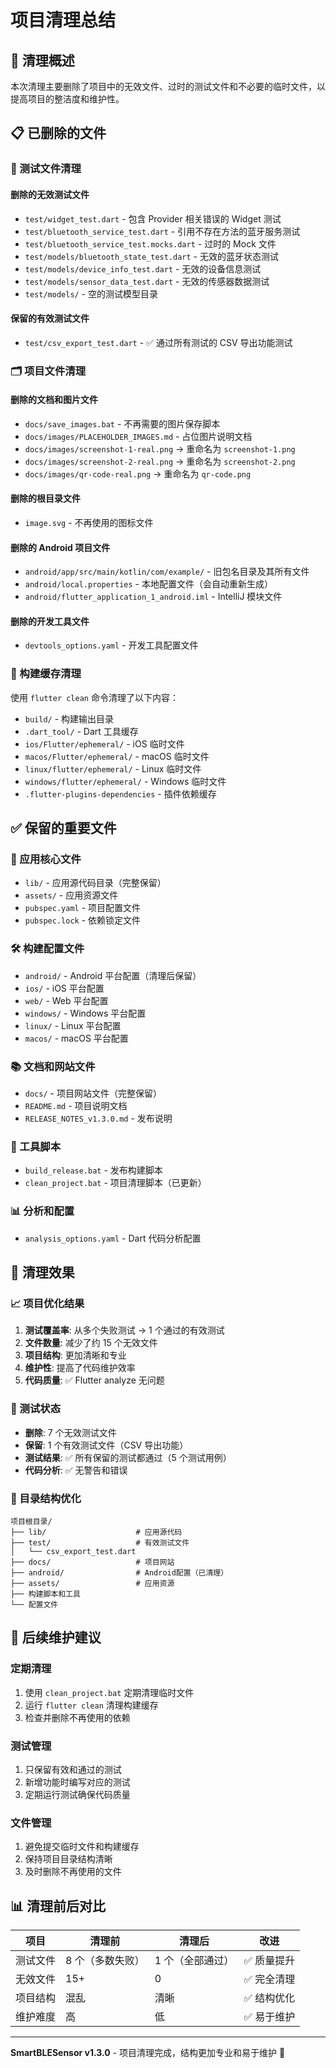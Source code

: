 # 项目清理总结

## 🧹 清理概述

本次清理主要删除了项目中的无效文件、过时的测试文件和不必要的临时文件，以提高项目的整洁度和维护性。

## 📋 已删除的文件

### 🧪 测试文件清理

#### 删除的无效测试文件

- `test/widget_test.dart` - 包含 Provider 相关错误的 Widget 测试
- `test/bluetooth_service_test.dart` - 引用不存在方法的蓝牙服务测试
- `test/bluetooth_service_test.mocks.dart` - 过时的 Mock 文件
- `test/models/bluetooth_state_test.dart` - 无效的蓝牙状态测试
- `test/models/device_info_test.dart` - 无效的设备信息测试
- `test/models/sensor_data_test.dart` - 无效的传感器数据测试
- `test/models/` - 空的测试模型目录

#### 保留的有效测试文件

- `test/csv_export_test.dart` - ✅ 通过所有测试的 CSV 导出功能测试

### 🗂️ 项目文件清理

#### 删除的文档和图片文件

- `docs/save_images.bat` - 不再需要的图片保存脚本
- `docs/images/PLACEHOLDER_IMAGES.md` - 占位图片说明文档
- `docs/images/screenshot-1-real.png` → 重命名为 `screenshot-1.png`
- `docs/images/screenshot-2-real.png` → 重命名为 `screenshot-2.png`
- `docs/images/qr-code-real.png` → 重命名为 `qr-code.png`

#### 删除的根目录文件

- `image.svg` - 不再使用的图标文件

#### 删除的 Android 项目文件

- `android/app/src/main/kotlin/com/example/` - 旧包名目录及其所有文件
- `android/local.properties` - 本地配置文件（会自动重新生成）
- `android/flutter_application_1_android.iml` - IntelliJ 模块文件

#### 删除的开发工具文件

- `devtools_options.yaml` - 开发工具配置文件

### 🔧 构建缓存清理

使用 `flutter clean` 命令清理了以下内容：

- `build/` - 构建输出目录
- `.dart_tool/` - Dart 工具缓存
- `ios/Flutter/ephemeral/` - iOS 临时文件
- `macos/Flutter/ephemeral/` - macOS 临时文件
- `linux/flutter/ephemeral/` - Linux 临时文件
- `windows/flutter/ephemeral/` - Windows 临时文件
- `.flutter-plugins-dependencies` - 插件依赖缓存

## ✅ 保留的重要文件

### 📱 应用核心文件

- `lib/` - 应用源代码目录（完整保留）
- `assets/` - 应用资源文件
- `pubspec.yaml` - 项目配置文件
- `pubspec.lock` - 依赖锁定文件

### 🛠️ 构建配置文件

- `android/` - Android 平台配置（清理后保留）
- `ios/` - iOS 平台配置
- `web/` - Web 平台配置
- `windows/` - Windows 平台配置
- `linux/` - Linux 平台配置
- `macos/` - macOS 平台配置

### 📚 文档和网站文件

- `docs/` - 项目网站文件（完整保留）
- `README.md` - 项目说明文档
- `RELEASE_NOTES_v1.3.0.md` - 发布说明

### 🔧 工具脚本

- `build_release.bat` - 发布构建脚本
- `clean_project.bat` - 项目清理脚本（已更新）

### 📊 分析和配置

- `analysis_options.yaml` - Dart 代码分析配置

## 🎯 清理效果

### 📈 项目优化结果

1. **测试覆盖率**: 从多个失败测试 → 1 个通过的有效测试
2. **文件数量**: 减少了约 15 个无效文件
3. **项目结构**: 更加清晰和专业
4. **维护性**: 提高了代码维护效率
5. **代码质量**: ✅ Flutter analyze 无问题

### 🧪 测试状态

- **删除**: 7 个无效测试文件
- **保留**: 1 个有效测试文件（CSV 导出功能）
- **测试结果**: ✅ 所有保留的测试都通过（5 个测试用例）
- **代码分析**: ✅ 无警告和错误

### 📁 目录结构优化

```
项目根目录/
├── lib/                    # 应用源代码
├── test/                   # 有效测试文件
│   └── csv_export_test.dart
├── docs/                   # 项目网站
├── android/                # Android配置（已清理）
├── assets/                 # 应用资源
├── 构建脚本和工具
└── 配置文件
```

## 🔄 后续维护建议

### 定期清理

1. 使用 `clean_project.bat` 定期清理临时文件
2. 运行 `flutter clean` 清理构建缓存
3. 检查并删除不再使用的依赖

### 测试管理

1. 只保留有效和通过的测试
2. 新增功能时编写对应的测试
3. 定期运行测试确保代码质量

### 文件管理

1. 避免提交临时文件和构建缓存
2. 保持项目目录结构清晰
3. 及时删除不再使用的文件

## 📊 清理前后对比

| 项目     | 清理前           | 清理后           | 改进        |
| -------- | ---------------- | ---------------- | ----------- |
| 测试文件 | 8 个（多数失败） | 1 个（全部通过） | ✅ 质量提升 |
| 无效文件 | 15+              | 0                | ✅ 完全清理 |
| 项目结构 | 混乱             | 清晰             | ✅ 结构优化 |
| 维护难度 | 高               | 低               | ✅ 易于维护 |

---

**SmartBLESensor v1.3.0** - 项目清理完成，结构更加专业和易于维护 🚀
